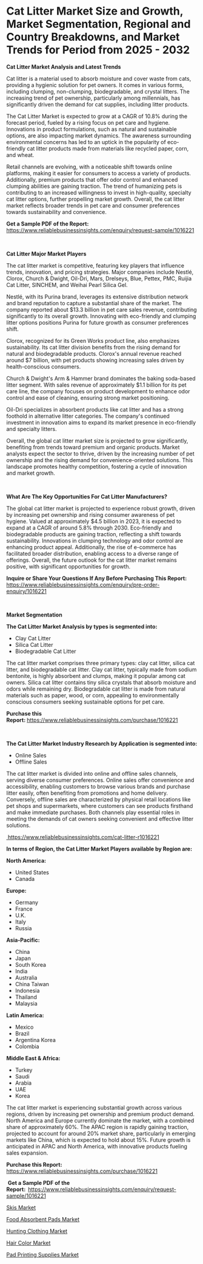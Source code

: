 <p><h1>Cat Litter Market Size and Growth, Market Segmentation, Regional and Country Breakdowns, and Market Trends for Period from 2025 -  2032</h1></p><p><strong>Cat Litter Market Analysis and Latest Trends</strong></p>
<p><p>Cat litter is a material used to absorb moisture and cover waste from cats, providing a hygienic solution for pet owners. It comes in various forms, including clumping, non-clumping, biodegradable, and crystal litters. The increasing trend of pet ownership, particularly among millennials, has significantly driven the demand for cat supplies, including litter products.</p><p>The Cat Litter Market is expected to grow at a CAGR of 10.8% during the forecast period, fueled by a rising focus on pet care and hygiene. Innovations in product formulations, such as natural and sustainable options, are also impacting market dynamics. The awareness surrounding environmental concerns has led to an uptick in the popularity of eco-friendly cat litter products made from materials like recycled paper, corn, and wheat.</p><p>Retail channels are evolving, with a noticeable shift towards online platforms, making it easier for consumers to access a variety of products. Additionally, premium products that offer odor control and enhanced clumping abilities are gaining traction. The trend of humanizing pets is contributing to an increased willingness to invest in high-quality, specialty cat litter options, further propelling market growth. Overall, the cat litter market reflects broader trends in pet care and consumer preferences towards sustainability and convenience.</p></p>
<p><strong>Get a Sample PDF of the Report:&nbsp;</strong> <a href="https://www.reliablebusinessinsights.com/enquiry/request-sample/1016221?utm_campaign=1113&utm_medium=2&utm_source=Github&utm_content=ia&utm_term=09022025&utm_id=cat-litter">https://www.reliablebusinessinsights.com/enquiry/request-sample/1016221</a></p>
<p>&nbsp;</p>
<p><strong>Cat Litter Major Market Players</strong></p>
<p><p>The cat litter market is competitive, featuring key players that influence trends, innovation, and pricing strategies. Major companies include Nestlé, Clorox, Church & Dwight, Oil-Dri, Mars, Drelseys, Blue, Pettex, PMC, Ruijia Cat Litter, SINCHEM, and Weihai Pearl Silica Gel. </p><p>Nestlé, with its Purina brand, leverages its extensive distribution network and brand reputation to capture a substantial share of the market. The company reported about $13.3 billion in pet care sales revenue, contributing significantly to its overall growth. Innovating with eco-friendly and clumping litter options positions Purina for future growth as consumer preferences shift.</p><p>Clorox, recognized for its Green Works product line, also emphasizes sustainability. Its cat litter division benefits from the rising demand for natural and biodegradable products. Clorox's annual revenue reached around $7 billion, with pet products showing increasing sales driven by health-conscious consumers.</p><p>Church & Dwight's Arm & Hammer brand dominates the baking soda-based litter segment. With sales revenue of approximately $1.1 billion for its pet care line, the company focuses on product development to enhance odor control and ease of cleaning, ensuring strong market positioning.</p><p>Oil-Dri specializes in absorbent products like cat litter and has a strong foothold in alternative litter categories. The company's continued investment in innovation aims to expand its market presence in eco-friendly and specialty litters.</p><p>Overall, the global cat litter market size is projected to grow significantly, benefiting from trends toward premium and organic products. Market analysts expect the sector to thrive, driven by the increasing number of pet ownership and the rising demand for convenience-oriented solutions. This landscape promotes healthy competition, fostering a cycle of innovation and market growth.</p></p>
<p>&nbsp;</p>
<p><strong>What Are The Key Opportunities For Cat Litter Manufacturers?</strong></p>
<p><p>The global cat litter market is projected to experience robust growth, driven by increasing pet ownership and rising consumer awareness of pet hygiene. Valued at approximately $4.5 billion in 2023, it is expected to expand at a CAGR of around 5.8% through 2030. Eco-friendly and biodegradable products are gaining traction, reflecting a shift towards sustainability. Innovations in clumping technology and odor control are enhancing product appeal. Additionally, the rise of e-commerce has facilitated broader distribution, enabling access to a diverse range of offerings. Overall, the future outlook for the cat litter market remains positive, with significant opportunities for growth.</p></p>
<p><strong>Inquire or Share Your Questions If Any Before Purchasing This Report:</strong> <a href="https://www.reliablebusinessinsights.com/enquiry/pre-order-enquiry/1016221?utm_campaign=1113&utm_medium=2&utm_source=Github&utm_content=ia&utm_term=09022025&utm_id=cat-litter">https://www.reliablebusinessinsights.com/enquiry/pre-order-enquiry/1016221</a></p>
<p>&nbsp;</p>
<p><strong>Market Segmentation</strong></p>
<p><strong>The Cat Litter Market Analysis by types is segmented into:</strong></p>
<p><ul><li>Clay Cat Litter</li><li>Silica Cat Litter</li><li>Biodegradable Cat Litter</li></ul></p>
<p><p>The cat litter market comprises three primary types: clay cat litter, silica cat litter, and biodegradable cat litter. Clay cat litter, typically made from sodium bentonite, is highly absorbent and clumps, making it popular among cat owners. Silica cat litter contains tiny silica crystals that absorb moisture and odors while remaining dry. Biodegradable cat litter is made from natural materials such as paper, wood, or corn, appealing to environmentally conscious consumers seeking sustainable options for pet care.</p></p>
<p><strong>Purchase this Report:&nbsp;</strong><a href="https://www.reliablebusinessinsights.com/purchase/1016221?utm_campaign=1113&utm_medium=2&utm_source=Github&utm_content=ia&utm_term=09022025&utm_id=cat-litter">https://www.reliablebusinessinsights.com/purchase/1016221</a></p>
<p>&nbsp;</p>
<p><strong>The Cat Litter Market Industry Research by Application is segmented into:</strong></p>
<p><ul><li>Online Sales</li><li>Offline Sales</li></ul></p>
<p><p>The cat litter market is divided into online and offline sales channels, serving diverse consumer preferences. Online sales offer convenience and accessibility, enabling customers to browse various brands and purchase litter easily, often benefiting from promotions and home delivery. Conversely, offline sales are characterized by physical retail locations like pet shops and supermarkets, where customers can see products firsthand and make immediate purchases. Both channels play essential roles in meeting the demands of cat owners seeking convenient and effective litter solutions.</p></p>
<p><a href="https://www.reliablebusinessinsights.com/cat-litter-r1016221?utm_campaign=1113&utm_medium=2&utm_source=Github&utm_content=ia&utm_term=09022025&utm_id=cat-litter">&nbsp;https://www.reliablebusinessinsights.com/cat-litter-r1016221</a></p>
<p><strong>In terms of Region, the Cat Litter Market Players available by Region are:</strong></p>
<p>
    <p> <strong> North America: </strong>
        <ul>
            <li>United States</li>
            <li>Canada</li>
        </ul>
        </p> 
    <p> <strong> Europe: </strong>
        <ul>
            <li>Germany</li>
            <li>France</li>
            <li>U.K.</li>
            <li>Italy</li>
            <li>Russia</li>
        </ul>
        </p> 
    <p> <strong> Asia-Pacific: </strong>
        <ul>
            <li>China</li>
            <li>Japan</li>
            <li>South Korea</li>
            <li>India</li>
            <li>Australia</li>
            <li>China Taiwan</li>
            <li>Indonesia</li>
            <li>Thailand</li>
            <li>Malaysia</li>
        </ul>
        </p> 
    <p> <strong> Latin America: </strong>
        <ul>
            <li>Mexico</li>
            <li>Brazil</li>
            <li>Argentina Korea</li>
            <li>Colombia</li>
        </ul>
        </p> 
    <p> <strong> Middle East & Africa: </strong>
        <ul>
            <li>Turkey</li>
            <li>Saudi</li>
            <li>Arabia</li>
            <li>UAE</li>
            <li>Korea</li>
        </ul>
    </p>
    </p>
<p><p>The cat litter market is experiencing substantial growth across various regions, driven by increasing pet ownership and premium product demand. North America and Europe currently dominate the market, with a combined share of approximately 60%. The APAC region is rapidly gaining traction, projected to account for around 20% market share, particularly in emerging markets like China, which is expected to hold about 15%. Future growth is anticipated in APAC and North America, with innovative products fueling sales expansion.</p></p>
<p><strong>Purchase this Report: </strong><a href="https://www.reliablebusinessinsights.com/purchase/1016221?utm_campaign=1113&utm_medium=2&utm_source=Github&utm_content=ia&utm_term=09022025&utm_id=cat-litter">https://www.reliablebusinessinsights.com/purchase/1016221</a></p>
<p>&nbsp;<strong>Get a Sample PDF of the Report:&nbsp;&nbsp;</strong><a href="https://www.reliablebusinessinsights.com/enquiry/request-sample/1016221?utm_campaign=1113&utm_medium=2&utm_source=Github&utm_content=ia&utm_term=09022025&utm_id=cat-litter">https://www.reliablebusinessinsights.com/enquiry/request-sample/1016221</a></p>
<p><strong></strong></p>
<p><p><a href="https://github.com/domnikgisken/Market-Research-Report-List-1/blob/main/skis-market.md?utm_campaign=1113&utm_medium=2&utm_source=Github&utm_content=ia&utm_term=09022025&utm_id=cat-litter">Skis Market</a></p><p><a href="https://github.com/liendlmbopda54/Market-Research-Report-List-1/blob/main/food-absorbent-pads-market.md?utm_campaign=1113&utm_medium=2&utm_source=Github&utm_content=ia&utm_term=09022025&utm_id=cat-litter">Food Absorbent Pads Market</a></p><p><a href="https://github.com/chinwonhanie/Market-Research-Report-List-1/blob/main/hunting-clothing-market.md?utm_campaign=1113&utm_medium=2&utm_source=Github&utm_content=ia&utm_term=09022025&utm_id=cat-litter">Hunting Clothing Market</a></p><p><a href="https://github.com/vukiledubot90/Market-Research-Report-List-1/blob/main/hair-color-market.md?utm_campaign=1113&utm_medium=2&utm_source=Github&utm_content=ia&utm_term=09022025&utm_id=cat-litter">Hair Color Market</a></p><p><a href="https://github.com/raquinyagua/Market-Research-Report-List-1/blob/main/pad-printing-supplies-market.md?utm_campaign=1113&utm_medium=2&utm_source=Github&utm_content=ia&utm_term=09022025&utm_id=cat-litter">Pad Printing Supplies Market</a></p></p>